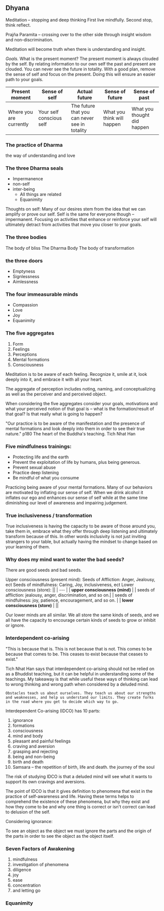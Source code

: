 ## Dhyana
Meditation – stopping and deep thinking
First live mindfully.
Second stop, think reflect.

Prajña Paramita – crossing over to the other side through insight wisdom and non-discrimination.

Meditation will become truth when there is understanding and insight.

*Goals.* What is the present moment? 
The present moment is always clouded by the self. By relating information to our own self the past and present are clouded. You can never see the future in totality. With a good plan, remove the sense of self and focus on the present. Doing this will ensure an easier path to your goals.  

| Present moment | Sense of self | Actual future | Sense of future | Sense of past
| -- |--| -- | -- | -- |
| Where you are currently  | Your self conscious self | The future that you can never see in totality | What you think will happen | What you thought did happen |
												

### The practice of Dharma 
the way of understanding and love

### The three Dharma seals 
- Impermanence 
- non-self 
- inter-being
	- All things are related
	- Equanimity

Thoughts on self:
Many of our desires stem from the idea that we can amplify or prove our self. Self is the same for everyone though – impermanent. Focusing on activities that enhance or reinforce your self will ultimately detract from activities that move you closer to your goals.

### The three bodies
The body of bliss
The Dharma Body
The body of transformation

### the three doors
- Emptyness
- Signlessness
- Aimlessness

### The four immeasurable minds
- Compassion
- Love
- Joy
- Equanimity

### The five aggregates
1. Form
2. Feelings
3. Perceptions
4. Mental formations
5. Consciousness

Meditation is to be aware of each feeling. Recognize it, smile at it, look deeply into it, and embrace it with all your heart.

The aggregate of perception includes noting, naming, and conceptualizing as well as the perceiver and and perceived object.

When considering the five aggregates consider your goals, motivations and what your perceived notion of that goal is – what is the formation/result of that goal? Is that really what is going to happen?

"Our practice is to be aware of the manifestation and the presence of mental formations and look deeply into them in order to see their true nature." p180 The heart of the Buddha's teaching. Tich Nhat Han


### Five mindfulness trainings:
- Protecting life and the earth
- Prevent the exploitation of life by humans, plus being generous.
- Prevent sexual abuse 
- Practice deep listening
- Be mindful of what you consume

Practicing being aware of your mental formations. Many of our behaviors are motivated by inflating our sense of self. When we drink alcohol it inflates our ego and enhances our sense of self while at the same time diminishing our level of awareness and impairing judgement.

### True inclusiveness / transformation
True inclusiveness is having the capacity to be aware of those around you, take them in, embrace what they offer through deep listening and ultimately transform because of this. In other words inclusivity is not just inviting strangers to your table, but actually having the mindset to change based on your learning of them.

### Why does my mind want to water the bad seeds?
There are good seeds and bad seeds.

Upper consciousness (present mind):
Seeds of Affliction: Anger, Jealousy, ect 
Seeds of mindfulness: Caring, Joy, inclusiveness, ect 
Lower consciousness (store):
||
| --- |
| **upper consciousness (mind)** |
| seeds of affliction: jealousy, anger, discrimination, and so on.|
| seeds of mindfulness: joy, patience, encouragement, and so on. |
| **lower consciousness (store)** | 
||

Our lower minds are all similar. We all store the same kinds of seeds, and we all have the capacity to encourage certain kinds of seeds to grow or inhibit or ignore. 

### Interdependent co-arising
"This is because that is. This is not because that is not. This comes to be because that comes to be. This ceases to exist because that ceases to exist."

Tich Nhat Han says that interdependent co-arising should not be relied on as a Bhuddist teaching, but it can be helpful in understanding some of the teachings. My takeaway is that while useful these ways of thinking can lead to wrong thinking and wrong path when considered by a deluded mind.

`Obstacles teach us about ourselves. They teach us about our strengths and weaknesses, and help us understand our limits. They create forks in the road where you get to decide which way to go.`

Interdependent Co-arising (IDCO) has 10 parts:
1. ignorance
2. formations
3. consciousness
4. mind and body
5. pleasant and painful feelings
6. craving and aversion
7. grasping and rejecting
8. being and non-being
9. birth and death
10. Samsara – the repetition of birth, life and death. the journey of the soul
 
The risk of studying IDCO is that a deluded mind will see what it wants to support its own cravings and aversions. 

The point of IDCO is that it gives definition to phenomena that exist in the practice of self-awareness and life. Having these terms helps to comprehend the existence of these phenomena, but why they exist and how they come to be and why one thing is correct or isn't correct can lead to delusion of the self.

Considering ignorance:

To see an object as the object we must ignore the parts and the origin of the parts in order to see the object as the object itself. 

### Seven Factors of Awakening
1. mindfulness
2. investigation of phenomena
3. diligence
4. joy
5. ease 
6. concentration
7. and letting go


### Equanimity

 
<!--stackedit_data:
eyJoaXN0b3J5IjpbLTE2ODM0NzUwNTAsNzY0NDA3Mjc2LC0xNz
QyNDExMzQwLC0xNjMzNjM5NzUwLDEzMjE1NDc1MSwtMTQ5NDUy
MTA1N119
-->
